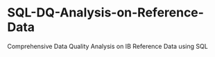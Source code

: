 # SQL-DQ-Analysis-on-Reference-Data
Comprehensive Data Quality Analysis on IB Reference Data using SQL
